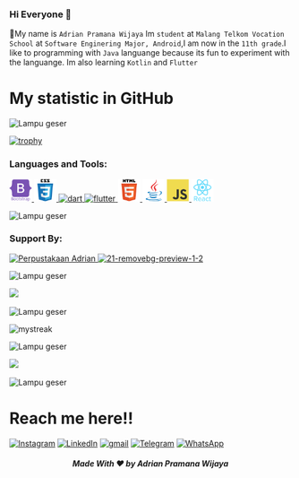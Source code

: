 ### Hi Everyone 👋

👦My name is `Adrian Pramana Wijaya` Im `student` at `Malang Telkom Vocation School` at `Software Enginering Major, Android`,I am now in the `11th grade`.I like to programming with `Java` languange because its fun to experiment with the languange. Im also learning `Kotlin` and `Flutter`
</br>

# My statistic in GitHub
![Lampu geser](https://user-images.githubusercontent.com/88439222/164865523-76e64f6a-277c-4020-9661-4804e4392323.gif)

[![trophy](https://github-profile-trophy.vercel.app/?username=Adrian-Pramana-Wijaya&theme=monokai)](https://github.com/Adrian-Pramana-Wijaya/github-profile-trophy)
<h3 align="left">Languages and Tools:</h3>
<p align="left"> <a href="https://getbootstrap.com" target="_blank" rel="noreferrer"> <img src="https://raw.githubusercontent.com/devicons/devicon/master/icons/bootstrap/bootstrap-plain-wordmark.svg" alt="bootstrap" width="40" height="40"/> </a> <a href="https://www.w3schools.com/css/" target="_blank" rel="noreferrer"> <img src="https://raw.githubusercontent.com/devicons/devicon/master/icons/css3/css3-original-wordmark.svg" alt="css3" width="40" height="40"/> </a> <a href="https://dart.dev" target="_blank" rel="noreferrer"> <img src="https://www.vectorlogo.zone/logos/dartlang/dartlang-icon.svg" alt="dart" width="40" height="40"/> </a> <a href="https://flutter.dev" target="_blank" rel="noreferrer"> <img src="https://www.vectorlogo.zone/logos/flutterio/flutterio-icon.svg" alt="flutter" width="40" height="40"/> </a> <a href="https://www.w3.org/html/" target="_blank" rel="noreferrer"> <img src="https://raw.githubusercontent.com/devicons/devicon/master/icons/html5/html5-original-wordmark.svg" alt="html5" width="40" height="40"/> </a> <a href="https://www.java.com" target="_blank" rel="noreferrer"> <img src="https://raw.githubusercontent.com/devicons/devicon/master/icons/java/java-original.svg" alt="java" width="40" height="40"/> </a> <a href="https://developer.mozilla.org/en-US/docs/Web/JavaScript" target="_blank" rel="noreferrer"> <img src="https://raw.githubusercontent.com/devicons/devicon/master/icons/javascript/javascript-original.svg" alt="javascript" width="40" height="40"/> </a>  </a> <a href="https://reactjs.org/" target="_blank" rel="noreferrer"> <img src="https://raw.githubusercontent.com/devicons/devicon/master/icons/react/react-original-wordmark.svg" alt="react" width="40" height="40"/> </a> 

![Lampu geser](https://user-images.githubusercontent.com/88439222/164865523-76e64f6a-277c-4020-9661-4804e4392323.gif)

<h3 align="left">Support By:</h3>
<p align="left"> <a href="https://getbootstrap.com" target="_blank" rel="noreferrer"> <img src="https://i.ibb.co/PF6jZvz/Adrian1-removebg-preview-1.png" alt="Perpustakaan Adrian" width="100" height="100"/>
<a href="https://imgbb.com/"><img src="https://i.ibb.co/xzvMTVN/21-removebg-preview-1-2.png" alt="21-removebg-preview-1-2" border="0"></a>

![Lampu geser](https://user-images.githubusercontent.com/88439222/164865523-76e64f6a-277c-4020-9661-4804e4392323.gif)

![](https://github-readme-stats.vercel.app/api?username=Adrian-Pramana-Wijaya&show_icons=true&theme=github_dark)

![Lampu geser](https://user-images.githubusercontent.com/88439222/164865523-76e64f6a-277c-4020-9661-4804e4392323.gif)

<img src="https://github-readme-streak-stats.herokuapp.com/?user=Adrian-Pramana-Wijaya&theme=tokyonight_duo" alt="mystreak"/>

![Lampu geser](https://user-images.githubusercontent.com/88439222/164865523-76e64f6a-277c-4020-9661-4804e4392323.gif)

[![](https://activity-graph.herokuapp.com/graph?username=Adrian-Pramana-Wijaya&theme=react-dark)](AkuraDiary)

![Lampu geser](https://user-images.githubusercontent.com/88439222/164865715-a1ad8c93-86a1-47a6-a075-4e4ce656dbe0.gif)


# Reach me here!!

[![Instagram](https://img.shields.io/badge/adrianpramanawijaya-E4405F?style=for-the-badge&logo=instagram&logoColor=white)](https://www.instagram.com/adrianpramanawijaya)
[![LinkedIn](https://img.shields.io/badge/AdrianPramanaWijaya-0077B5?style=for-the-badge&logo=linkedin&logoColor=white)](https://www.linkedin.com/in/adrian-pramana-wijaya-756a48201/)
[![gmail](https://img.shields.io/badge/Adrian-D14836?style=for-the-badge&logo=gmail&logoColor=white)](mailto:adrian_wijaya_30rpl@student.smktelkom-mlg.sch.id)
[![Telegram](https://img.shields.io/badge/Adrian-2CA5E0?style=for-the-badge&logo=telegram&logoColor=white)](https://t.me/adrianpramanwijaya)
[![WhatsApp](https://img.shields.io/badge/Adrian.-25D366?style=for-the-badge&logo=whatsapp&logoColor=white)](https://api.whatsapp.com/send?phone=081390948993)

<h5 align="center">Made With ❤️ by Adrian Pramana Wijaya</h5>
